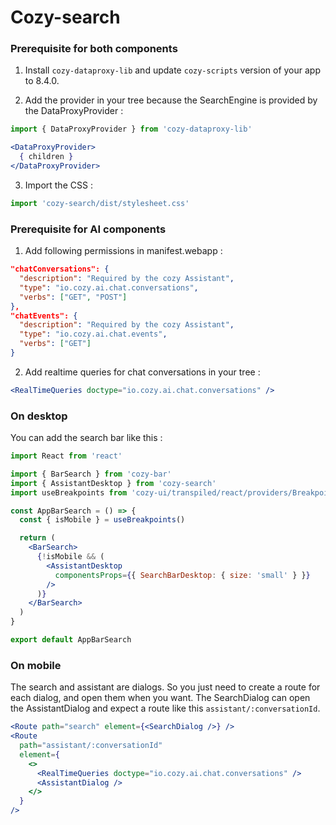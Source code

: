 # Cozy-search

### Prerequisite for both components

1. Install `cozy-dataproxy-lib` and update `cozy-scripts` version of your app to 8.4.0.

2. Add the provider in your tree because the SearchEngine is provided by the DataProxyProvider :

```jsx
import { DataProxyProvider } from 'cozy-dataproxy-lib'

<DataProxyProvider>
  { children }
</DataProxyProvider>
```

3. Import the CSS :

```jsx
import 'cozy-search/dist/stylesheet.css'
```

### Prerequisite for AI components

1. Add following permissions in manifest.webapp :

```json
"chatConversations": {
  "description": "Required by the cozy Assistant",
  "type": "io.cozy.ai.chat.conversations",
  "verbs": ["GET", "POST"]
},
"chatEvents": {
  "description": "Required by the cozy Assistant",
  "type": "io.cozy.ai.chat.events",
  "verbs": ["GET"]
}
```

2. Add realtime queries for chat conversations in your tree :

```jsx
<RealTimeQueries doctype="io.cozy.ai.chat.conversations" />
```

### On desktop

You can add the search bar like this :

```jsx
import React from 'react'

import { BarSearch } from 'cozy-bar'
import { AssistantDesktop } from 'cozy-search'
import useBreakpoints from 'cozy-ui/transpiled/react/providers/Breakpoints'

const AppBarSearch = () => {
  const { isMobile } = useBreakpoints()

  return (
    <BarSearch>
      {!isMobile && (
        <AssistantDesktop
          componentsProps={{ SearchBarDesktop: { size: 'small' } }}
        />
      )}
    </BarSearch>
  )
}

export default AppBarSearch
```

### On mobile

The search and assistant are dialogs. So you just need to create a route for each dialog, and open them when you want. The SearchDialog can open the AssistantDialog and expect a route like this `assistant/:conversationId`.

```jsx
<Route path="search" element={<SearchDialog />} />
<Route
  path="assistant/:conversationId"
  element={
    <>
      <RealTimeQueries doctype="io.cozy.ai.chat.conversations" />
      <AssistantDialog />
    </>
  }
/>
```
